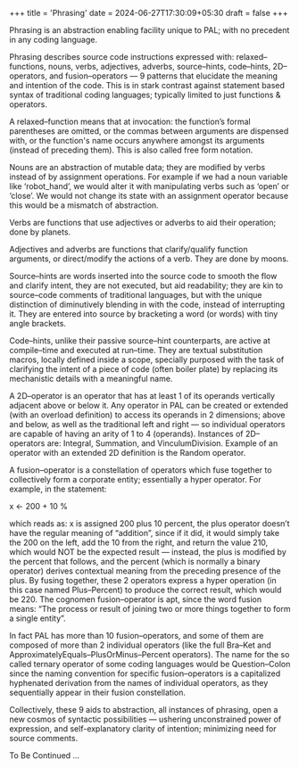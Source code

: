 +++
title = 'Phrasing'
date = 2024-06-27T17:30:09+05:30
draft = false
+++



Phrasing is an abstraction enabling facility unique to PAL; with no precedent in any coding language.

Phrasing describes source code instructions expressed with: relaxed–functions, nouns, verbs, adjectives, adverbs, source–hints, code–hints, 2D–operators, and fusion–operators — 9 patterns that elucidate the meaning and intention of the code.  This is in stark contrast against statement based syntax of traditional coding languages; typically limited to just functions & operators.

A relaxed–function means that at invocation: the function’s formal parentheses are omitted, or the commas between arguments are dispensed with, or the function's name occurs anywhere amongst its arguments (instead of preceding them).  This is also called free form notation.

Nouns are an abstraction of mutable data; they are modified by verbs instead of by assignment operations.  For example if we had a noun variable like ‘robot_hand’, we would alter it with manipulating verbs such as ‘open’ or ‘close’.  We would not change its state with an assignment operator because this would be a mismatch of abstraction.

Verbs are functions that use adjectives or adverbs to aid their operation; done by planets.

Adjectives and adverbs are functions that clarify/qualify function arguments, or direct/modify the actions of a verb.  They are done by moons.

Source–hints are words inserted into the source code to smooth the flow and clarify intent, they are not executed, but aid readability; they are kin to source–code comments of traditional languages, but with the unique distinction of diminutively blending in with the code, instead of interrupting it.
They are entered into source by bracketing a word (or words) with tiny angle brackets.

Code–hints, unlike their passive source–hint counterparts, are active at compile–time and executed at run–time.  They are textual substitution macros, locally defined inside a scope, specially purposed with the task of clarifying the intent of a piece of code (often boiler plate) by replacing its mechanistic details with a meaningful name.

A 2D–operator is an operator that has at least 1 of its operands vertically adjacent above or below it.
Any operator in PAL can be created or extended (with an overload definition) to access its operands in 2 dimensions; above and below, as well as the traditional left and right — so individual operators are capable of having an arity of 1 to 4 (operands).
Instances of 2D–operators are:  Integral,  Summation, and VinculumDivision.
Example of an operator with an extended 2D definition is the Random operator.

A fusion–operator is a constellation of operators which fuse together to collectively form a corporate entity; essentially a hyper operator.
For example, in the statement:

   x  ←  200 + 10 %

which reads as:  x  is assigned  200 plus 10 percent,  the plus operator doesn’t have the regular meaning of “addition”, since if it did, it would simply take the 200 on the left, add the 10 from the right, and return the value 210, which would NOT be the expected result — instead, the plus is modified by the percent that follows, and the percent (which is normally a binary operator) derives contextual meaning from the preceding presence of the plus.  By fusing together, these 2 operators express a hyper operation (in this case named Plus–Percent) to produce the correct result, which would be 220.
The cognomen fusion–operator is apt, since the word fusion means: “The process or result of joining two or more things together to form a single entity”.

In fact PAL has more than 10 fusion–operators, and some of them are composed of more than 2 individual operators (like the full Bra–Ket and ApproximatelyEquals–PlusOrMinus–Percent operators).
The name for the so called ternary operator of some coding languages would be Question–Colon since the naming convention for specific fusion–operators is a capitalized hyphenated derivation from the names of individual operators, as they sequentially appear in their fusion constellation.

Collectively, these 9 aids to abstraction, all instances of phrasing, open a new cosmos of syntactic possibilities — ushering unconstrained power of expression, and self-explanatory clarity of intention; minimizing need for source comments.

To Be Continued …
